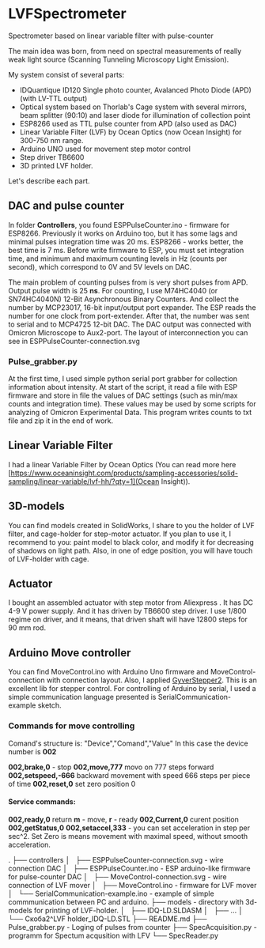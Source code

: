 # LVFSpectrometer
 Spectrometer based on linear variable filter with pulse-counter

The main idea was born, from need on spectral measurements of really weak light source (Scanning Tunneling Microscopy Light Emission).


My system consist of several parts:
- IDQuantique ID120 Single photo counter, Avalanced Photo Diode (APD) (with LV-TTL output)
- Optical system based on Thorlab's Cage system with several mirrors, beam splitter (90:10) and laser diode for illumination of collection point
- ESP8266 used as TTL pulse counter from APD (also used as DAC) 
- Linear Variable Filter (LVF) by Ocean Optics (now Ocean Insight) for 300-750 nm range.
- Arduino UNO used for movement step motor control
- Step driver TB6600
- 3D printed LVF holder.


Let's describe each part.
## DAC and pulse counter
In folder **Controllers**, you found ESPPulseCounter.ino - firmware for ESP8266. 
Previously it works on Arduino too, but it has some lags and minimal pulses integration time was 20 ms. ESP8266 - works better, the best time is 7 ms.
Before write firmware to ESP, you must set integration time, and minimum and maximum counting levels in Hz (counts per second), which correspond to 0V and 5V levels on DAC.

The main problem of counting pulses from is very short pulses from APD. Output pulse width is 25 **ns**. 
For counting, I use M74HC4040 (or SN74HC4040N) 12-Bit Asynchronous Binary Counters. And collect the number by MCP23017, 16-bit input/output port expander.  The ESP reads the number for one clock from port-extender. After that, the number was sent to serial and to MCP4725 12-bit DAC.
The DAC output was connected with Omicron Microscope to Aux2-port.
The layout of interconnection you can see in ESPPulseCounter-connection.svg

### Pulse_grabber.py
At the first time, I used simple python serial port grabber for collection information about intensity. At start of the script, it read a file with ESP firmware and store in file the values of DAC settings (such as min/max counts and integration time). These values may be used by some scripts for analyzing of Omicron Experimental Data.
This program writes counts to txt file and zip it in the end of work.

## Linear Variable Filter
I had a linear Variable Filter by Ocean Optics (You can read more here [https://www.oceaninsight.com/products/sampling-accessories/solid-sampling/linear-variable/lvf-hh/?qty=1](Ocean Insight)). 

## 3D-models
You can find models created in SolidWorks, I share to you the holder of LVF filter, and cage-holder for step-motor actuator.
If you plan to use it,  I recommend to you: paint model to black color,  and modify it for decreasing of shadows on light path. Also, in one of edge position, you will have touch of LVF-holder  with cage.

## Actuator
I bought  an assembled actuator with step motor from Aliexpress . It has DC 4-9 V  power supply. And it has driven by TB6600 step driver. I use 1/800 regime on driver, and it means, that driven shaft will have 12800 steps for 90 mm rod. 

## Arduino Move controller
You can find MoveControl.ino with Arduino Uno firmware and MoveControl-connection with connection layout. Also, I applied [GyverStepper2](https://alexgyver.ru/gyverstepper/). This is an excellent lib for stepper control.
For controlling of Arduino by serial, I used a simple communication  language presented is SerialCommunication-example sketch.

### Commands for move controlling
Comand's structure is:
"Device","Comand","Value"
In this case the device number is **002**

**002,brake,0** - stop
**002,move,777** movo on 777 steps forward
**002,setspeed,-666** backward movement with speed 666 steps per piece of time
**002,reset,0** set zero position 0

#### Service commands:
**002,ready,0** return **m** - move, **r** - ready
**002,Current,0** curent position
**002,getStatus,0** 
**002,setaccel,333** - you can set acceleration in step per sec^2. Set Zero is means movement with maximal speed, without smooth acceleration.











.
├── controllers
│   ├── ESPPulseCounter-connection.svg - wire connection DAC
│   ├── ESPPulseCounter.ino - ESP arduino-like firmware for pulse-counter DAC
│   ├── MoveControl-connection.svg - wire connection of LVF mover
│   ├── MoveControl.ino - firmware for LVF mover
│   └── SerialCommunication-example.ino - example of simple commmunication between PC and arduino.
├── models - directory with 3d-models for printing of LVF-holder.
│   ├── IDQ-LD.SLDASM
│   ├── ...
│   └── Скоба2^LVF holder_IDQ-LD.STL
├── README.md
├── Pulse_grabber.py - Loging of pulses from counter
├── SpecAcquisition.py - programm for Spectum acqusition with LFV
└── SpecReader.py
